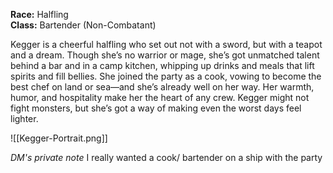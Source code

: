 **Race:** Halfling  
**Class:** Bartender (Non-Combatant)

Kegger is a cheerful halfling who set out not with a sword, but with a teapot and a dream. Though she’s no warrior or mage, she’s got unmatched talent behind a bar and in a camp kitchen, whipping up drinks and meals that lift spirits and fill bellies. She joined the party as a cook, vowing to become the best chef on land or sea—and she’s already well on her way. Her warmth, humor, and hospitality make her the heart of any crew. Kegger might not fight monsters, but she’s got a way of making even the worst days feel lighter.

![[Kegger-Portrait.png]]

*DM's private note*
I really wanted a cook/ bartender on a ship with the party